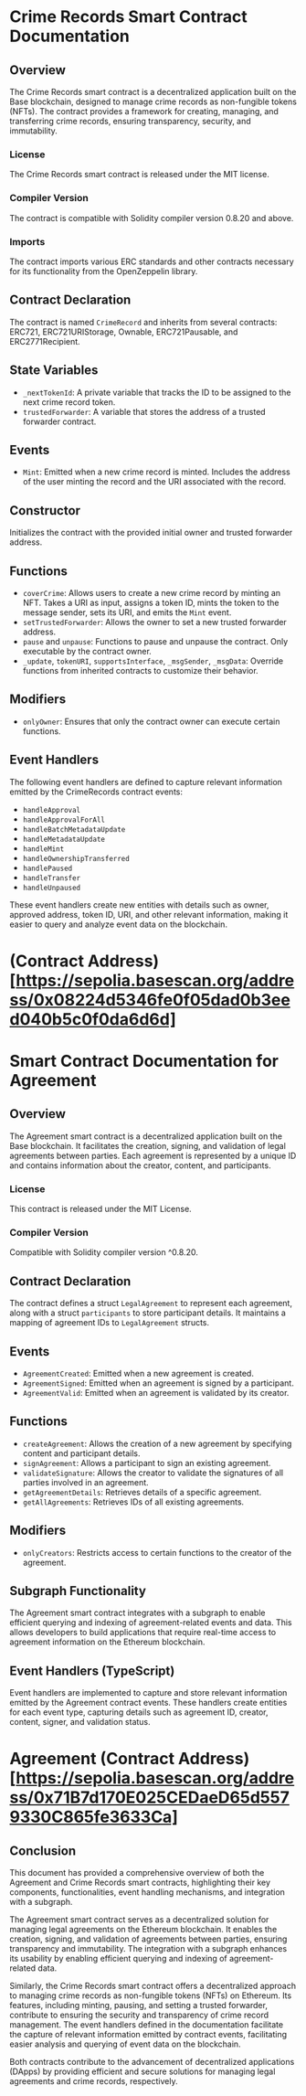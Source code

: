 # Crime Records Smart Contract Documentation

## Overview
The Crime Records smart contract is a decentralized application built on the Base blockchain, designed to manage crime records as non-fungible tokens (NFTs). The contract provides a framework for creating, managing, and transferring crime records, ensuring transparency, security, and immutability.

### License
The Crime Records smart contract is released under the MIT license.

### Compiler Version
The contract is compatible with Solidity compiler version 0.8.20 and above.

### Imports
The contract imports various ERC standards and other contracts necessary for its functionality from the OpenZeppelin library.

## Contract Declaration
The contract is named `CrimeRecord` and inherits from several contracts: ERC721, ERC721URIStorage, Ownable, ERC721Pausable, and ERC2771Recipient.

## State Variables
- `_nextTokenId`: A private variable that tracks the ID to be assigned to the next crime record token.
- `trustedForwarder`: A variable that stores the address of a trusted forwarder contract.

## Events
- `Mint`: Emitted when a new crime record is minted. Includes the address of the user minting the record and the URI associated with the record.

## Constructor
Initializes the contract with the provided initial owner and trusted forwarder address.

## Functions
- `coverCrime`: Allows users to create a new crime record by minting an NFT. Takes a URI as input, assigns a token ID, mints the token to the message sender, sets its URI, and emits the `Mint` event.
- `setTrustedForwarder`: Allows the owner to set a new trusted forwarder address.
- `pause` and `unpause`: Functions to pause and unpause the contract. Only executable by the contract owner.
- `_update`, `tokenURI`, `supportsInterface`, `_msgSender`, `_msgData`: Override functions from inherited contracts to customize their behavior.

## Modifiers
- `onlyOwner`: Ensures that only the contract owner can execute certain functions.

## Event Handlers
The following event handlers are defined to capture relevant information emitted by the CrimeRecords contract events:
- `handleApproval`
- `handleApprovalForAll`
- `handleBatchMetadataUpdate`
- `handleMetadataUpdate`
- `handleMint`
- `handleOwnershipTransferred`
- `handlePaused`
- `handleTransfer`
- `handleUnpaused`

These event handlers create new entities with details such as owner, approved address, token ID, URI, and other relevant information, making it easier to query and analyze event data on the blockchain.

# (Contract Address)[https://sepolia.basescan.org/address/0x08224d5346fe0f05dad0b3eed040b5c0f0da6d6d]


# Smart Contract Documentation for Agreement

## Overview
The Agreement smart contract is a decentralized application built on the Base blockchain. It facilitates the creation, signing, and validation of legal agreements between parties. Each agreement is represented by a unique ID and contains information about the creator, content, and participants.

### License
This contract is released under the MIT License.

### Compiler Version
Compatible with Solidity compiler version ^0.8.20.

## Contract Declaration
The contract defines a struct `LegalAgreement` to represent each agreement, along with a struct `participants` to store participant details. It maintains a mapping of agreement IDs to `LegalAgreement` structs.

## Events
- `AgreementCreated`: Emitted when a new agreement is created.
- `AgreementSigned`: Emitted when an agreement is signed by a participant.
- `AgreementValid`: Emitted when an agreement is validated by its creator.

## Functions
- `createAgreement`: Allows the creation of a new agreement by specifying content and participant details.
- `signAgreement`: Allows a participant to sign an existing agreement.
- `validateSignature`: Allows the creator to validate the signatures of all parties involved in an agreement.
- `getAgreementDetails`: Retrieves details of a specific agreement.
- `getAllAgreements`: Retrieves IDs of all existing agreements.

## Modifiers
- `onlyCreators`: Restricts access to certain functions to the creator of the agreement.

## Subgraph Functionality
The Agreement smart contract integrates with a subgraph to enable efficient querying and indexing of agreement-related events and data. This allows developers to build applications that require real-time access to agreement information on the Ethereum blockchain.

## Event Handlers (TypeScript)
Event handlers are implemented to capture and store relevant information emitted by the Agreement contract events. These handlers create entities for each event type, capturing details such as agreement ID, creator, content, signer, and validation status.

# Agreement (Contract Address)[https://sepolia.basescan.org/address/0x71B7d170E025CEDaeD65d5579330C865fe3633Ca]

## Conclusion
This document has provided a comprehensive overview of both the Agreement and Crime Records smart contracts, highlighting their key components, functionalities, event handling mechanisms, and integration with a subgraph.

The Agreement smart contract serves as a decentralized solution for managing legal agreements on the Ethereum blockchain. It enables the creation, signing, and validation of agreements between parties, ensuring transparency and immutability. The integration with a subgraph enhances its usability by enabling efficient querying and indexing of agreement-related data.

Similarly, the Crime Records smart contract offers a decentralized approach to managing crime records as non-fungible tokens (NFTs) on Ethereum. Its features, including minting, pausing, and setting a trusted forwarder, contribute to ensuring the security and transparency of crime record management. The event handlers defined in the documentation facilitate the capture of relevant information emitted by contract events, facilitating easier analysis and querying of event data on the blockchain.

Both contracts contribute to the advancement of decentralized applications (DApps) by providing efficient and secure solutions for managing legal agreements and crime records, respectively.
